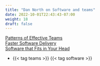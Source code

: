 ```yaml
---
title: "Dan North on Software and teams"
date: 2022-10-01T22:43:43-07:00
weight: 18
draft: false
---
```

[Patterns of Effective Teams](https://www.youtube.com/watch?v=lvs7VEsQzKY) \
[Faster Software Delivery](https://www.youtube.com/watch?v=USc-yLHXNUg&t=5s) \
[Software that Fits in Your Head ](https://www.youtube.com/watch?v=4Y0tOi7QWqM&t=737s)

- {{< tag teams >}} {{< tag software >}}

